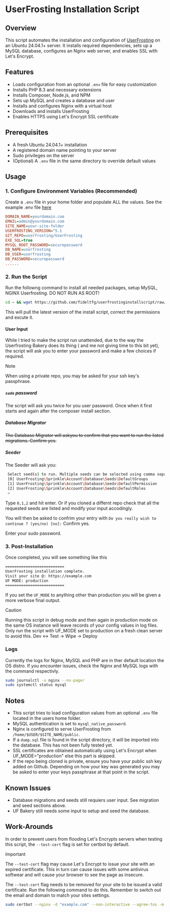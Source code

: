 # UserFrosting Installation Script

## Overview
This script automates the installation and configuration of [UserFrosting](https://www.userfrosting.com/) on an Ubuntu 24.04.1+ server. It installs required dependencies, sets up a MySQL database, configures an Nginx web server, and enables SSL with Let's Encrypt.

## Features
- Loads configuration from an optional `.env` file for easy customization
- Installs PHP 8.3 and necessary extensions
- Installs Composer, Node.js, and NPM
- Sets up MySQL and creates a database and user
- Installs and configures Nginx with a virtual host
- Downloads and installs UserFrosting
- Enables HTTPS using Let's Encrypt SSL certificate

## Prerequisites
- A fresh Ubuntu 24.04.1+ installation
- A registered domain name pointing to your server
- Sudo privileges on the server
- (Optional) A `.env` file in the same directory to override default values

## Usage
### 1. Configure Environment Variables (Recommended)
Create a `.env` file in your home folder and populate ALL the values. See the example .env file [here](https://github.com/fideltfg/userfrostinginstallscript/blob/main/.env_example)
```ini
DOMAIN_NAME=yourdomain.com
EMAIL=admin@yourdomain.com
SITE_NAME=your-site-folder
USERFROSTING_VERSION=^5.1
GIT_REPO=userfrosting/UserFrosting
EXE_SQL=true
MYSQL_ROOT_PASSWORD=securepassword
DB_NAME=userfrosting
DB_USER=userfrosting
DB_PASSWORD=securepassword
......
```

### 2. Run the Script
Run the followng command to install all needed packages, setup MySQL, NGINX Userfrosting. DO NOT RUN AS ROOT!
```bash
cd ~ && wget https://github.com/fideltfg/userfrostinginstallscript/raw/refs/heads/main/UserfrostingInstallScript.sh -O UserfrostingInstallScript.sh && chmod +x UserfrostingInstallScript.sh && ./UserfrostingInstallScript.sh
```
This will pull the latest version of the install script, correct the permissions and excute it. 

#### User Input
While I tried to make the script run unattended, due to the way the Userfrosting Bakery does its thing ( and me not giving time to this bit yet), the script will ask you to enter your password and make a few choices if required.


> [!NOTE]
> When using a private repo, you may be asked for your ssh key's passphrase.

##### `sudo` password
The script will ask you twice for you user password. Once when it first starts and again after the composer install section.

##### Database Migrator
~~The Database Migrator will askyou to confirm that you want to run the listed migrations. Confirm yes.~~

##### Seeder
The Seeder will ask you:
 
```bash
 Select seed(s) to run. Multiple seeds can be selected using comma separated values:
 [0] UserFrosting\Sprinkle\Account\Database\Seeds\DefaultGroups
 [1] UserFrosting\Sprinkle\Account\Database\Seeds\DefaultPermission
 [2] UserFrosting\Sprinkle\Account\Database\Seeds\DefaultRoles
 >
```
Type `0,1,2` and hit enter. Or if you cloned a differnt repo check that all the requested seeds are listed and modify your input accodingly.

You will then be asked to confrim your entry with `Do you really wish to continue ? (yes/no) [no]:` Confirm yes.

Enter your sudo password.

### 3. Post-Installation
Once completed, you will see something like this 
```bash
==========================
UserFrosting installation complete.
Visit your site @: https://example.com
UF MODE: production
==========================
```

If you set the `UF_MODE` to anything other than production you will be given a more verbose final output.

> [!CAUTION]
> Running this script in debug mode and then again in production mode on the same OS instance will leave records of your config values in log files.
> Only run the script with UF_MODE set to production on a fresh clean server to avoid this. Dev &harr; Test &rarr; Wipe &rarr; Deploy

### Logs
Currently the logs for Nginx, MySQL and PHP are in ther default location the OS distro.
If you encounter issues, check the Nginx and MySQL logs with the command respectivly.
```bash
sudo journalctl -u nginx --no-pager
sudo systemctl status mysql
```

## Notes
- This script tries to load configuration values from an optional `.env` file located in the users home folder.
- MySQL authentication is set to `mysql_native_password`.
- Nginx is configured to serve UserFrosting from `/home/$USER/$SITE_NAME/public`.
- If a `dump.sql` file is found in the script directory, it will be imported into the database. This has not been fully tested yet.
- SSL certificates are obtained automatically using Let's Encrypt when UF_MODE="production" else this part is skipped.
- If the repo being cloned is private, ensure you have your public ssh key added on Github. Depending on how your key was generated you may be asked to enter your keys passphrase at that point in the script.

## Known Issues
- Database migrations and seeds still requiers user input. See migration and seed sections above.
- UF Bakery still needs some input to setup and seed the database.

## Work-Arounds
In order to prevent users from flooding Let's Encrypts servers when testing this script, the `--test-cert` flag is set for certbot by default. 

> [!IMPORTANT]  
> The `--test-cert` flag may cause Let's Encrypt to issue your site with an expired certificate. This in turn can cause issues with some antivirus softwear and will cause your browser to see the page as insecure.

The `--test-cert` flag needs to be removed for your site to be issued a valid certificate. Run the following command to do this. Remember to switch out the email and domain to match your sites settings.
```bash
sudo certbot --nginx -d "example.com" --non-interactive --agree-tos -m "youremail@example.com" && sudo systemctl reload nginx
```
